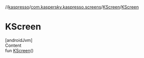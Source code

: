 //[kaspresso](../../index.md)/[com.kaspersky.kaspresso.screens](../index.md)/[KScreen](index.md)/[KScreen](-k-screen.md)



# KScreen  
[androidJvm]  
Content  
fun [KScreen](-k-screen.md)()  



